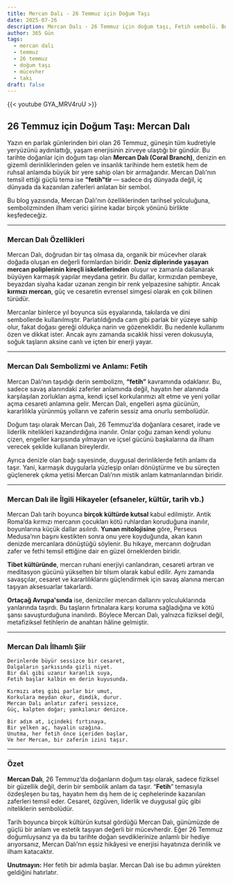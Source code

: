 ```yaml
---
title: Mercan Dalı - 26 Temmuz için Doğum Taşı
date: 2025-07-26
description: Mercan Dalı - 26 Temmuz için doğum taşı, Fetih sembolü. Bu özel taşın derin anlamını öğrenin.
author: 365 Gün
tags:
  - mercan dalı
  - temmuz
  - 26 temmuz
  - doğum taşı
  - mücevher
  - takı
draft: false
---
```


{{< youtube GYA_MRV4ruU >}}

## 26 Temmuz için Doğum Taşı: Mercan Dalı

Yazın en parlak günlerinden biri olan 26 Temmuz, güneşin tüm kudretiyle yeryüzünü aydınlattığı, yaşam enerjisinin zirveye ulaştığı bir gündür. Bu tarihte doğanlar için doğum taşı olan **Mercan Dalı (Coral Branch)**, denizin en gizemli derinliklerinden gelen ve insanlık tarihinde hem estetik hem de ruhsal anlamda büyük bir yere sahip olan bir armağandır. Mercan Dalı'nın temsil ettiği güçlü tema ise **"fetih"tir** — sadece dış dünyada değil, iç dünyada da kazanılan zaferleri anlatan bir sembol.

Bu blog yazısında, Mercan Dalı'nın özelliklerinden tarihsel yolculuğuna, sembolizminden ilham verici şiirine kadar birçok yönünü birlikte keşfedeceğiz.

---

### Mercan Dalı Özellikleri

Mercan Dalı, doğrudan bir taş olmasa da, organik bir mücevher olarak doğada oluşan en değerli formlardan biridir. **Deniz diplerinde yaşayan mercan poliplerinin kireçli iskeletlerinden** oluşur ve zamanla dallanarak büyüyen karmaşık yapılar meydana getirir. Bu dallar, kırmızıdan pembeye, beyazdan siyaha kadar uzanan zengin bir renk yelpazesine sahiptir. Ancak **kırmızı mercan**, güç ve cesaretin evrensel simgesi olarak en çok bilinen türüdür.

Mercanlar binlerce yıl boyunca süs eşyalarında, takılarda ve dini sembollerde kullanılmıştır. Parlatıldığında cam gibi parlak bir yüzeye sahip olur, fakat doğası gereği oldukça narin ve gözeneklidir. Bu nedenle kullanımı özen ve dikkat ister. Ancak aynı zamanda sıcaklık hissi veren dokusuyla, soğuk taşların aksine canlı ve içten bir enerji yayar.

---

### Mercan Dalı Sembolizmi ve Anlamı: Fetih

Mercan Dalı’nın taşıdığı derin sembolizm, **“fetih”** kavramında odaklanır. Bu, sadece savaş alanındaki zaferler anlamında değil, hayatın her alanında karşılaşılan zorlukları aşma, kendi içsel korkularımızı alt etme ve yeni yollar açma cesareti anlamına gelir. Mercan Dalı, engelleri aşma gücünün, kararlılıkla yürünmüş yolların ve zaferin sessiz ama onurlu sembolüdür.

Doğum taşı olarak Mercan Dalı, 26 Temmuz’da doğanlara cesaret, irade ve liderlik nitelikleri kazandırdığına inanılır. Onlar çoğu zaman kendi yolunu çizen, engeller karşısında yılmayan ve içsel gücünü başkalarına da ilham verecek şekilde kullanan bireylerdir.

Ayrıca denizle olan bağı sayesinde, duygusal derinliklerde fetih anlamı da taşır. Yani, karmaşık duygularla yüzleşip onları dönüştürme ve bu süreçten güçlenerek çıkma yetisi Mercan Dalı’nın mistik anlam katmanlarından biridir.

---

### Mercan Dalı ile İlgili Hikayeler (efsaneler, kültür, tarih vb.)

Mercan Dalı tarih boyunca **birçok kültürde kutsal** kabul edilmiştir. Antik Roma’da kırmızı mercanın çocukları kötü ruhlardan koruduğuna inanılır, boyunlarına küçük dallar asılırdı. **Yunan mitolojisine** göre, Perseus Medusa’nın başını kestikten sonra onu yere koyduğunda, akan kanın denizde mercanlara dönüştüğü söylenir. Bu hikaye, mercanın doğrudan zafer ve fethi temsil ettiğine dair en güzel örneklerden biridir.

**Tibet kültüründe**, mercan ruhani enerjiyi canlandıran, cesareti artıran ve meditasyon gücünü yükselten bir tılsım olarak kabul edilir. Aynı zamanda savaşçılar, cesaret ve kararlılıklarını güçlendirmek için savaş alanına mercan taşıyan aksesuarlar takarlardı.

**Ortaçağ Avrupa'sında** ise, denizciler mercan dallarını yolculuklarında yanlarında taşırdı. Bu taşların fırtınalara karşı koruma sağladığına ve kötü şansı savuşturduğuna inanılırdı. Böylece Mercan Dalı, yalnızca fiziksel değil, metafiziksel fetihlerin de anahtarı hâline gelmiştir.

---

### Mercan Dalı İlhamlı Şiir

```
Derinlerde büyür sessizce bir cesaret,  
Dalgaların şarkısında gizli niyet.  
Bir dal gibi uzanır karanlık suya,  
Fetih başlar kalbin en derin kuyusunda.

Kırmızı ateş gibi parlar bir umut,  
Korkulara meydan okur, dimdik, durur.  
Mercan Dalı anlatır zaferi sessizce,  
Güç, kalpten doğar; yankılanır denizce.

Bir adım at, içindeki fırtınaya,  
Bir yelken aç, hayalin uzağına.  
Unutma, her fetih önce içeriden başlar,  
Ve her Mercan, bir zaferin izini taşır.
```

---

### Özet

**Mercan Dalı**, 26 Temmuz’da doğanların doğum taşı olarak, sadece fiziksel bir güzellik değil, derin bir sembolik anlam da taşır. “**Fetih**” temasıyla özdeşleşen bu taş, hayatın hem dış hem de iç cephelerinde kazanılan zaferleri temsil eder. Cesaret, özgüven, liderlik ve duygusal güç gibi niteliklerin sembolüdür.

Tarih boyunca birçok kültürün kutsal gördüğü Mercan Dalı, günümüzde de güçlü bir anlam ve estetik taşıyan değerli bir mücevherdir. Eğer 26 Temmuz doğumluysanız ya da bu tarihte doğan sevdiklerinize anlamlı bir hediye arıyorsanız, Mercan Dalı’nın eşsiz hikâyesi ve enerjisi hayatınıza derinlik ve ilham katacaktır.

**Unutmayın:** Her fetih bir adımla başlar. Mercan Dalı ise bu adımın yürekten geldiğini hatırlatır.